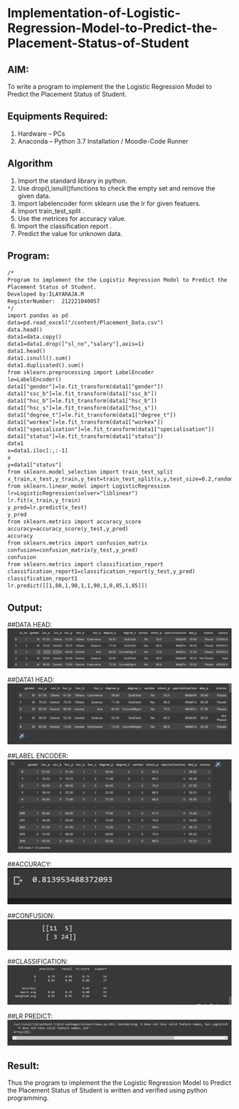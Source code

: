 # Implementation-of-Logistic-Regression-Model-to-Predict-the-Placement-Status-of-Student

## AIM:
To write a program to implement the the Logistic Regression Model to Predict the Placement Status of Student.

## Equipments Required:
1. Hardware – PCs
2. Anaconda – Python 3.7 Installation / Moodle-Code Runner

## Algorithm
1. Import the standard library in python.
2. Use drop(),isnull()functions to check the empty set and remove the given data.
3. Import labelencoder form sklearn use the lr for given featuers.
4. Import train_test_split .
5. Use the metrices for accuracy value.
6. Import the classification report .
7. Predict the value for unknown data.
 

## Program:
```
/*
Program to implement the the Logistic Regression Model to Predict the Placement Status of Student.
Developed by:ILAYARAJA.M 
RegisterNumber:  212221040057
*/
import pandas as pd
data=pd.read_excel("/content/Placement_Data.csv")
data.head()
data1=data.copy()
data1=data1.drop(["sl_no","salary"],axis=1)
data1.head()
data1.isnull().sum()
data1.duplicated().sum()
from sklearn.preprocessing import LabelEncoder
le=LabelEncoder()
data1["gender"]=le.fit_transform(data1["gender"])
data1["ssc_b"]=le.fit_transform(data1["ssc_b"])
data1["hsc_b"]=le.fit_transform(data1["hsc_b"])
data1["hsc_s"]=le.fit_transform(data1["hsc_s"])
data1["degree_t"]=le.fit_transform(data1["degree_t"])
data1["workex"]=le.fit_transform(data1["workex"])
data1["specialisation"]=le.fit_transform(data1["specialisation"])
data1["status"]=le.fit_transform(data1["status"])
data1
x=data1.iloc[:,:-1]
x
y=data1["status"]
from sklearn.model_selection import train_test_split
x_train,x_test,y_train,y_test=train_test_split(x,y,test_size=0.2,random_state=0)
from sklearn.linear_model import LogisticRegression
lr=LogisticRegression(solver="liblinear")
lr.fit(x_train,y_train)
y_pred=lr.predict(x_test)
y_pred
from sklearn.metrics import accuracy_score
accuracy=accuracy_score(y_test,y_pred)
accuracy
from sklearn.metrics import confusion_matrix
confusion=confusion_matrix(y_test,y_pred)
confusion
from sklearn.metrics import classification_report
classification_report1=classification_report(y_test,y_pred)
classification_report1
lr.predict([[1,80,1,90,1,1,90,1,0,85,1,85]])
```

## Output:

##DATA HEAD:
![GITHUB_LOGO](datahead.png)

##DATA1 HEAD:
![GITHUB_LOGO](data1head.png)

##LABEL ENCODER:
![GITHUB_LOGO](labelencoder.png)

##ACCURACY:
![GITHUB_LOGO](accuracy.png)

##CONFUSION:
![GITHUB_LOGO](confusion.png)

##CLASSIFICATION:
![GITHUB_LOGO](classificationpredict.png)

##LR PREDICT:
![GITHUB_LOGO](lrpredict.png)


## Result:
Thus the program to implement the the Logistic Regression Model to Predict the Placement Status of Student is written and verified using python programming.
